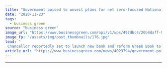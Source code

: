 ```yaml
---
title: "Government poised to unveil plans for net zero-focused National Infrastructure Bank"
date: "2020-11-23"
tags: 
  - business green
source: "business green"
image_url: "https://www.businessgreen.com/api/v1/wps/497dbc4/20b4daff-9cc9-4eb6-b7fe-4f6520a822ae/3/rishi-185x114.jpg"
image_fp: "/assets/img/post_thumbnails/176.jpg"
lead: "
 Chancellor reportedly set to launch new bank and reform Green Book to allow increased support for low carbon infrastructure ..."
article_url: "https://www.businessgreen.com/news/4023794/government-poised-unveil-plans-net-zero-focused-national-infrastructure-bank"
---
```


---
